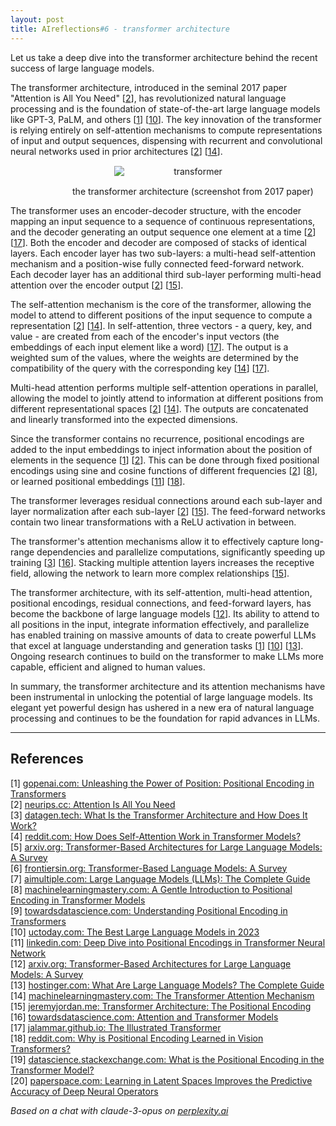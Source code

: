 ```yaml
---
layout: post
title: AIreflections#6 - transformer architecture
---
```


Let us take a deep dive into the transformer architecture behind the recent success of large language models.

The transformer architecture, introduced in the seminal 2017 paper "Attention is All You Need" [[2](#ref-2)], has revolutionized natural language processing and is the foundation of state-of-the-art large language models like GPT-3, PaLM, and others [[1](#ref-1)] [[10](#ref-10)]. The key innovation of the transformer is relying entirely on self-attention mechanisms to compute representations of input and output sequences, dispensing with recurrent and convolutional neural networks used in prior architectures [[2](#ref-2)] [[14](#ref-14)].

<figure style="text-align: center; width:100%;">
    <img src="{{site.baseurl}}/images/transformer.jpg" alt="transformer" style="max-width:50%; 
    height: auto; margin:3% auto; display:block;">
    <figcaption> the transformer architecture (screenshot from 2017 paper)</figcaption>
</figure>

The transformer uses an encoder-decoder structure, with the encoder mapping an input sequence to a sequence of continuous representations, and the decoder generating an output sequence one element at a time [[2](#ref-2)] [[17](#ref-17)]. Both the encoder and decoder are composed of stacks of identical layers. Each encoder layer has two sub-layers: a multi-head self-attention mechanism and a position-wise fully connected feed-forward network. Each decoder layer has an additional third sub-layer performing multi-head attention over the encoder output [[2](#ref-2)] [[15](#ref-15)].

The self-attention mechanism is the core of the transformer, allowing the model to attend to different positions of the input sequence to compute a representation [[2](#ref-2)] [[14](#ref-14)]. In self-attention, three vectors - a query, key, and value - are created from each of the encoder's input vectors (the embeddings of each input element like a word) [[17](#ref-17)]. The output is a weighted sum of the values, where the weights are determined by the compatibility of the query with the corresponding key [[14](#ref-14)] [[17](#ref-17)].

Multi-head attention performs multiple self-attention operations in parallel, allowing the model to jointly attend to information at different positions from different representational spaces [[2](#ref-2)] [[14](#ref-14)]. The outputs are concatenated and linearly transformed into the expected dimensions.

Since the transformer contains no recurrence, positional encodings are added to the input embeddings to inject information about the position of elements in the sequence [[1](#ref-1)] [[2](#ref-2)]. This can be done through fixed positional encodings using sine and cosine functions of different frequencies [[2](#ref-2)] [[8](#ref-8)], or learned positional embeddings [[11](#ref-11)] [[18](#ref-18)].

The transformer leverages residual connections around each sub-layer and layer normalization after each sub-layer [[2](#ref-2)] [[15](#ref-15)]. The feed-forward networks contain two linear transformations with a ReLU activation in between.

The transformer's attention mechanisms allow it to effectively capture long-range dependencies and parallelize computations, significantly speeding up training [[3](#ref-3)] [[16](#ref-16)]. Stacking multiple attention layers increases the receptive field, allowing the network to learn more complex relationships [[15](#ref-15)].

The transformer architecture, with its self-attention, multi-head attention, positional encodings, residual connections, and feed-forward layers, has become the backbone of large language models [[12](#ref-12)]. Its ability to attend to all positions in the input, integrate information effectively, and parallelize has enabled training on massive amounts of data to create powerful LLMs that excel at language understanding and generation tasks [[1](#ref-1)] [[10](#ref-10)] [[13](#ref-13)]. Ongoing research continues to build on the transformer to make LLMs more capable, efficient and aligned to human values.

In summary, the transformer architecture and its attention mechanisms have been instrumental in unlocking the potential of large language models. Its elegant yet powerful design has ushered in a new era of natural language processing and continues to be the foundation for rapid advances in LLMs.

---
## References

[1] <a id="ref-1"></a> [gopenai.com: Unleashing the Power of Position: Positional Encoding in Transformers](https://blog.gopenai.com/part-2-unleashing-the-power-of-position-positional-encoding-in-transformers-c3c61efaffc7?gi=dc6b44d5ee27)  
[2] <a id="ref-2"></a> [neurips.cc: Attention Is All You Need](https://proceedings.neurips.cc/paper_files/paper/2017/file/3f5ee243547dee91fbd053c1c4a845aa-Paper.pdf)  
[3] <a id="ref-3"></a> [datagen.tech: What Is the Transformer Architecture and How Does It Work?](https://datagen.tech/guides/computer-vision/transformer-architecture/)  
[4] <a id="ref-4"></a> [reddit.com: How Does Self-Attention Work in Transformer Models?](https://www.reddit.com/r/MachineLearning/comments/16q8pwa/d_how_does_selfattention_work_in_transformer/)  
[5] <a id="ref-5"></a> [arxiv.org: Transformer-Based Architectures for Large Language Models: A Survey](https://arxiv.org/pdf/2307.06435.pdf)  
[6] <a id="ref-6"></a> [frontiersin.org: Transformer-Based Language Models: A Survey](https://www.frontiersin.org/articles/10.3389/frai.2023.1278796/full)  
[7] <a id="ref-7"></a> [aimultiple.com: Large Language Models (LLMs): The Complete Guide](https://research.aimultiple.com/large-language-models/)  
[8] <a id="ref-8"></a> [machinelearningmastery.com: A Gentle Introduction to Positional Encoding in Transformer Models](https://machinelearningmastery.com/a-gentle-introduction-to-positional-encoding-in-transformer-models-part-1/)  
[9] <a id="ref-9"></a> [towardsdatascience.com: Understanding Positional Encoding in Transformers](https://towardsdatascience.com/understanding-positional-encoding-in-transformers-dc6bafc021ab)  
[10] <a id="ref-10"></a> [uctoday.com: The Best Large Language Models in 2023](https://www.uctoday.com/unified-communications/the-best-large-language-models-in-2023-top-llms/)  
[11] <a id="ref-11"></a> [linkedin.com: Deep Dive into Positional Encodings in Transformer Neural Network](https://www.linkedin.com/pulse/deep-dive-positional-encodings-transformer-neural-network-ajay-taneja)  
[12] <a id="ref-12"></a> [arxiv.org: Transformer-Based Architectures for Large Language Models: A Survey](https://arxiv.org/abs/2307.06435)  
[13] <a id="ref-13"></a> [hostinger.com: What Are Large Language Models? The Complete Guide](https://www.hostinger.com/tutorials/large-language-models)  
[14] <a id="ref-14"></a> [machinelearningmastery.com: The Transformer Attention Mechanism](https://machinelearningmastery.com/the-transformer-attention-mechanism/)  
[15] <a id="ref-15"></a> [jeremyjordan.me: Transformer Architecture: The Positional Encoding](https://www.jeremyjordan.me/transformer-architecture/)  
[16] <a id="ref-16"></a> [towardsdatascience.com: Attention and Transformer Models](https://towardsdatascience.com/attention-and-transformer-models-fe667f958378)  
[17] <a id="ref-17"></a> [jalammar.github.io: The Illustrated Transformer](http://jalammar.github.io/illustrated-transformer/)  
[18] <a id="ref-18"></a> [reddit.com: Why is Positional Encoding Learned in Vision Transformers?](https://www.reddit.com/r/MachineLearning/comments/nbn16r/d_why_positional_encodding_is_learned_in_vision/)  
[19] <a id="ref-19"></a> [datascience.stackexchange.com: What is the Positional Encoding in the Transformer Model?](https://datascience.stackexchange.com/questions/51065/what-is-the-positional-encoding-in-the-transformer-model)  
[20] <a id="ref-20"></a> [paperspace.com: Learning in Latent Spaces Improves the Predictive Accuracy of Deep Neural Operators](https://blog.paperspace.com/learning-in-latent-spaces-improves-the-predictive-accuracy-of-deep-neural-operators/)  

_Based on a chat with claude-3-opus on [perplexity.ai](https://perplexity.ai)_


<!-- -------------------------------------------------------------- -->
<!-- 
sequence: renumber, accumulate, format

to increment numbers, use multiple cursors then emmet shortcuts

regex...
\[(\d+)\]
to
 [[$1](#ref-$1)]

regex...
\[(\d+)\] (.*)
to
[$1] <a id="ref-$1"></a> [display text]($2)  

change "Citations:" to "## References"
-->
<!-- 
Include images like this:  
<figure style="text-align: center; width:100%;">
    <img src="{{site.baseurl}}/images/experimenting_files/experimenting_18_1.svg" alt="___" style="max-width:90%; 
    height: auto; margin:3% auto; display:block;">
    <figcaption>___</figcaption>
</figure> 
-->
<!-- 
Include code snippets like this:  
```python 
def square(x):
    return x**2
``` 
-->
<!-- 
Cite like this [[2](#ref-2)], and this [[3](#ref-3)]. Use two extra spaces at end of each line for line break
---
## References  
[1] <a id="ref-1"></a> [display text](hyperlink)  
[2] <a id="ref-2"></a> [display text](hyperlink) 
[3] <a id="ref-3"></a> [display text](hyperlink)  
_Assisted by claude-3-opus on [perplexity.ai](https://perplexity.ai)_ 
-->
<!-- -------------------------------------------------------------- -->